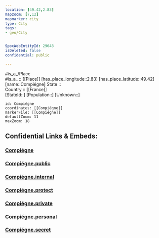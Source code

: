 ```yaml
---
location: [49.42,2.83] 
mapzoom: [7,12] 
mapmarker: city 
type: City
tags:
- geo/City


SpocWebEntityId: 29648
isDeleted: false
confidential: public

---
```

#is_a_/Place  
#is_a_ :: [[Place]] 
[has_place_longitude::2.83] 
[has_place_latitude::49.42] 
[name::Compiégne] 
State ::  
Country :: [[France]]  
[StateId::] 
[Population::] 
[Unknown::] 


```leaflet
id: Compiégne
coordinates: [[Compiégne]] 
markerFile: [[Compiégne]] 
defaultZoom: 11 
maxZoom: 18
```


## Confidential Links & Embeds: 

### [Compiégne](/_Standards/Earth/Continent/Europe/Europe~West/France/regions~France/Hauts-de-France/departments~Hauts-de-France/Oise/communes~Oise/Compiègne/cities~Compiègne/Compiégne.md) 

### [Compiégne.public](/_public/Earth/Continent/Europe/Europe~West/France/regions~France/Hauts-de-France/departments~Hauts-de-France/Oise/communes~Oise/Compiègne/cities~Compiègne/Compiégne.public.md) 

### [Compiégne.internal](/_internal/Earth/Continent/Europe/Europe~West/France/regions~France/Hauts-de-France/departments~Hauts-de-France/Oise/communes~Oise/Compiègne/cities~Compiègne/Compiégne.internal.md) 

### [Compiégne.protect](/_protect/Earth/Continent/Europe/Europe~West/France/regions~France/Hauts-de-France/departments~Hauts-de-France/Oise/communes~Oise/Compiègne/cities~Compiègne/Compiégne.protect.md) 

### [Compiégne.private](/_private/Earth/Continent/Europe/Europe~West/France/regions~France/Hauts-de-France/departments~Hauts-de-France/Oise/communes~Oise/Compiègne/cities~Compiègne/Compiégne.private.md) 

### [Compiégne.personal](/_personal/Earth/Continent/Europe/Europe~West/France/regions~France/Hauts-de-France/departments~Hauts-de-France/Oise/communes~Oise/Compiègne/cities~Compiègne/Compiégne.personal.md) 

### [Compiégne.secret](/_secret/Earth/Continent/Europe/Europe~West/France/regions~France/Hauts-de-France/departments~Hauts-de-France/Oise/communes~Oise/Compiègne/cities~Compiègne/Compiégne.secret.md)

